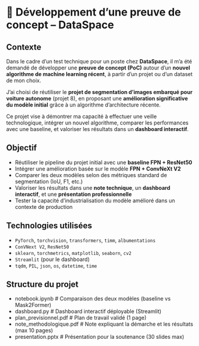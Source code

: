 # 🔬 Développement d’une preuve de concept – DataSpace

## Contexte

Dans le cadre d’un test technique pour un poste chez **DataSpace**, il m’a été demandé de développer une **preuve de concept (PoC)** autour d’un **nouvel algorithme de machine learning récent**, à partir d’un projet ou d’un dataset de mon choix.

J’ai choisi de réutiliser le **projet de segmentation d’images embarqué pour voiture autonome** (projet 8), en proposant une **amélioration significative du modèle initial** grâce à un algorithme d’architecture récente.

Ce projet vise à démontrer ma capacité à effectuer une veille technologique, intégrer un nouvel algorithme, comparer les performances avec une baseline, et valoriser les résultats dans un **dashboard interactif**.

## Objectif

- Réutiliser le pipeline du projet initial avec une **baseline FPN + ResNet50**
- Intégrer une amélioration basée sur le modèle **FPN + ConvNeXt V2**
- Comparer les deux modèles selon des métriques standard de segmentation (IoU, F1, etc.)
- Valoriser les résultats dans une **note technique**, un **dashboard interactif**, et une **présentation professionnelle**
- Tester la capacité d’industrialisation du modèle amélioré dans un contexte de production

## Technologies utilisées

- `PyTorch`, `torchvision`, `transformers`, `timm`, `albumentations`
- `ConVNext V2`, `ResNet50`
- `sklearn`, `torchmetrics`, `matplotlib`, `seaborn`, `cv2`
- `Streamlit` (pour le dashboard)
- `tqdm`, `PIL`, `json`, `os`, `datetime`, `time`

## Structure du projet

- notebook.ipynb                    # Comparaison des deux modèles (baseline vs Mask2Former)
- dashboard.py                      # Dashboard interactif déployable (Streamlit)
- plan_previsionnel.pdf            # Plan de travail validé (1 page)
- note_methodologique.pdf          # Note expliquant la démarche et les résultats (max 10 pages)
- presentation.pptx                # Présentation pour la soutenance (30 slides max)
